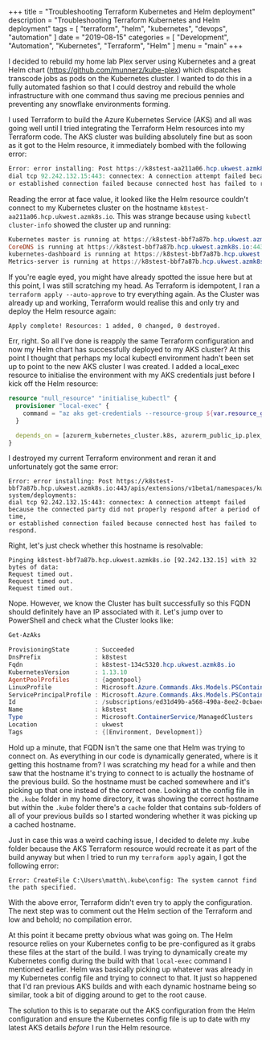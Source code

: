 +++
title = "Troubleshooting Terraform Kubernetes and Helm deployment"
description = "Troubleshooting Terraform Kubernetes and Helm deployment"
tags = [
    "terraform",
    "helm",
    "kubernetes",
    "devops",
    "automation"
]
date = "2019-08-15"
categories = [
    "Development",
    "Automation",
    "Kubernetes",
    "Terraform",
    "Helm"
]
menu = "main"
+++

I decided to rebuild my home lab Plex server using Kubernetes and a great Helm chart (https://github.com/munnerz/kube-plex) which
dispatches transcode jobs as pods on the Kubernetes cluster. I wanted to do this in a fully automated fashion so that I could
destroy and rebuild the whole infrastructure with one command thus saving me precious pennies and preventing any snowflake environments
forming.

I used Terraform to build the Azure Kubernetes Service (AKS) and all was going well until I tried integrating the Terraform
Helm resources into my Terraform code. The AKS cluster was building absolutely fine but as soon as it got to the Helm resource,
it immediately bombed with the following error:

```powershell
Error: error installing: Post https://k8stest-aa211a06.hcp.ukwest.azmk8s.io:443/apis/extensions/v1beta1/namespaces/kube-system/deployments: 
dial tcp 92.242.132.15:443: connectex: A connection attempt failed because the connected party did not properly respond after a period of time,
or established connection failed because connected host has failed to respond.
```

Reading the error at face value, it looked like the Helm resource couldn't connect to my Kubernetes cluster on the hostname `k8stest-aa211a06.hcp.ukwest.azmk8s.io`.
This was strange because using `kubectl cluster-info` showed the cluster up and running:
 
```powershell
Kubernetes master is running at https://k8stest-bbf7a87b.hcp.ukwest.azmk8s.io:443
CoreDNS is running at https://k8stest-bbf7a87b.hcp.ukwest.azmk8s.io:443/api/v1/namespaces/kube-system/services/kube-dns:dns/proxy
kubernetes-dashboard is running at https://k8stest-bbf7a87b.hcp.ukwest.azmk8s.io:443/api/v1/namespaces/kube-system/services/kubernetes-dashboard/proxy
Metrics-server is running at https://k8stest-bbf7a87b.hcp.ukwest.azmk8s.io:443/api/v1/namespaces/kube-system/services/https:metrics-server:/proxy
```

If you're eagle eyed, you might have already spotted the issue here but at this point, I was still scratching my head.
As Terraform is idempotent, I ran a `terraform apply --auto-approve` to try everything again. As the Cluster was already up and working,
Terraform would realise this and only try and deploy the Helm resource again:

`Apply complete! Resources: 1 added, 0 changed, 0 destroyed.`

Err, right. So all I've done is reapply the same Terraform configuration and now my Helm chart has successfully deployed to my AKS cluster?
At this point I thought that perhaps my local kubectl environment hadn't been set up to point to the new AKS cluster I was created. I added
a local_exec resource to initialise the environment with my AKS credentials just before I kick off the Helm resource:

```terraform
resource "null_resource" "initialise_kubectl" {
  provisioner "local-exec" {
    command = "az aks get-credentials --resource-group ${var.resource_group_name} --name ${var.cluster_name} --overwrite-existing"
  }

  depends_on = [azurerm_kubernetes_cluster.k8s, azurerm_public_ip.plex_publicip]
}
```

I destroyed my current Terraform environment and reran it and unfortunately got the same error:

```
Error: error installing: Post https://k8stest-bbf7a87b.hcp.ukwest.azmk8s.io:443/apis/extensions/v1beta1/namespaces/kube-system/deployments: 
dial tcp 92.242.132.15:443: connectex: A connection attempt failed because the connected party did not properly respond after a period of time,
or established connection failed because connected host has failed to respond.
```

Right, let's just check whether this hostname is resolvable:

```
Pinging k8stest-bbf7a87b.hcp.ukwest.azmk8s.io [92.242.132.15] with 32 bytes of data:
Request timed out.
Request timed out.
Request timed out.
```

Nope. However, we know the Cluster has built successfully so this FQDN should definitely have an IP associated with it.
Let's jump over to PowerShell and check what the Cluster looks like:

```powershell
Get-AzAks

ProvisioningState       : Succeeded
DnsPrefix               : k8stest
Fqdn                    : k8stest-134c5320.hcp.ukwest.azmk8s.io
KubernetesVersion       : 1.13.10
AgentPoolProfiles       : {agentpool}
LinuxProfile            : Microsoft.Azure.Commands.Aks.Models.PSContainerServiceLinuxProfile
ServicePrincipalProfile : Microsoft.Azure.Commands.Aks.Models.PSContainerServiceServicePrincipalProfile
Id                      : /subscriptions/ed31d49b-a568-490a-8ee2-0cbaec65bc9b/resourcegroups/azure-k8stest/providers/Microsoft.ContainerService/managedClusters/k8stest
Name                    : k8stest
Type                    : Microsoft.ContainerService/ManagedClusters
Location                : ukwest
Tags                    : {[Environment, Development]}
```

Hold up a minute, that FQDN isn't the same one that Helm was trying to connect on. As everything
in our code is dynamically generated, where is it getting this hostname from? I was scratching my head for a while
and then saw that the hostname it's trying to connect to is actually the hostname of the previous build. So the hostname
must be cached somewhere and it's picking up that one instead of the correct one. Looking at the config file in the `.kube` folder in
my home directory, it was showing the correct hostname but within the `.kube` folder there's a `cache` folder that contains sub-folders
of all of your previous builds so I started wondering whether it was picking up a cached hostname.

Just in case this was a weird caching issue, I decided to delete my .kube folder because the AKS Terraform resource would recreate it as part of the build anyway but when
I tried to run my `terraform apply` again, I got the following error:

```
Error: CreateFile C:\Users\matth\.kube\config: The system cannot find the path specified.
```

With the above error, Terraform didn't even try to apply the configuration. The next step was to comment out the Helm section of
the Terraform and low and behold; no compilation error.

At this point it became pretty obvious what was going on. The Helm resource relies on your Kubernetes config to be pre-configured
as it grabs these files at the start of the build. I was trying to dynamically create my Kubernetes config during the build
with that `local-exec` command I mentioned earlier. Helm was basically picking up whatever was already in my Kubernetes config file
and trying to connect to that. It just so happened that I'd ran previous AKS builds and with each dynamic hostname being so similar,
took a bit of digging around to get to the root cause.

The solution to this is to separate out the AKS configuration from the Helm configuration and ensure the Kubernetes config file
is up to date with my latest AKS details *before* I run the Helm resource.
